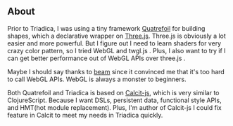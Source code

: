 ## About

Prior to Triadica, I was using a tiny framework [Quatrefoil](https://github.com/Quatrefoil-GL/quatrefoil) for building shapes, which a declarative wrapper on [Three.js](https://threejs.org/). Three.js is obviously a lot easier and more powerful. But I figure out I need to learn shaders for very crazy color pattern, so I tried WebGL and twgl.js . Plus, I also want to try if I can get better performance out of WebGL APIs over three.js .

Maybe I should say thanks to [beam](https://github.com/doodlewind/beam) since it convinced me that it's too hard to call WebGL APIs. WebGL is always a monster to beginners.

Both Quatrefoil and Triadica is based on [Calcit-js](http://calcit-lang.org/), which is very similar to ClojureScript. Because I want DSLs, persistent data, functional style APIs, and HMT(hot module replacement). Plus, I'm author of Calcit-js I could fix feature in Calcit to meet my needs in Triadica quickly.
